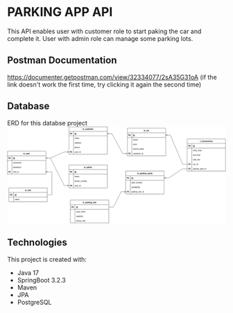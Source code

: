 # PARKING APP API
This API enables user with customer role to start paking the car and complete it. User with admin role can manage some parking lots.

## Postman Documentation
https://documenter.getpostman.com/view/32334077/2sA35G31oA (if the link doesn't work the first time, try clicking it again the second time)

## Database
ERD for this databse project
![ERD Parking App](https://github.com/imams12/parking-app-api/blob/main/ERD_Parking_App.png)

## Technologies
This project is created with:
- Java 17
- SpringBoot 3.2.3
- Maven 
- JPA
- PostgreSQL


